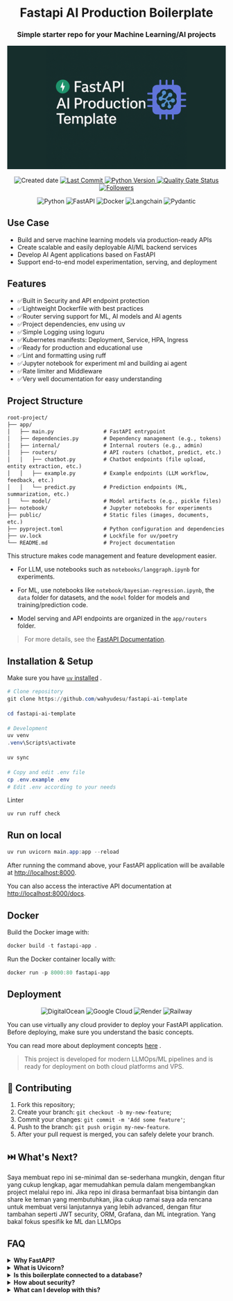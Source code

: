 <h1 align="center">Fastapi AI Production Boilerplate</h1>

<h3 align="center">Simple starter repo for your Machine Learning/AI projects</h3>
<p align="center">
    <img src="thumbnail.png" alt="FastAPI AI Production Template Thumbnail" width="600">
</p>

<p align="center">
    <img src="https://img.shields.io/github/created-at/wahyudesu/Fastapi-AI-Production-Template?color=greenlime&style=flat" alt="Created date">
    <a href="https://github.com/wahyudesu/Fastapi-AI-Production-Template/commits/main">
        <img src="https://img.shields.io/github/last-commit/wahyudesu/Fastapi-AI-Production-Template?style=flat" alt="Last Commit">
    </a>
    <a href="https://github.com/wahyudesu/Fastapi-AI-Production-Template/blob/main/pyproject.toml">
        <img src="https://img.shields.io/badge/python-3.12%2B-greenlime?logo=python&style=flat" alt="Python Version">
    </a>
    <!-- <a href="https://github.com/wahyudesu/Fastapi-AI-Production-Template/blob/main/LICENSE">
        <img src="https://img.shields.io/github/license/wahyudesu/Fastapi-AI-Production-Template?color=greenlime&style=flat" alt="GitHub License">
    </a> -->
    <a href="https://sonarcloud.io/summary/new_code?id=wahyudesu_Fastapi-AI-Production-Template">
        <img src="https://sonarcloud.io/api/project_badges/measure?project=IbraheemTuffaha_python-fastapi-template&metric=alert_status&style=flat" alt="Quality Gate Status">
    </a>
    <!-- <a href="https://github.com/wahyudesu/Fastapi-AI-Production-Template">
        <img src="https://img.shields.io/github/repo-size/wahyudesu/Fastapi-AI-Production-Template?style=flat" alt="Repo Size">
    </a> -->
    <a href="https://github.com/wahyudesu">
        <img src="https://img.shields.io/github/followers/wahyudesu?style=flat" alt="Followers">
    </a>
</p>

<p align="center">
    <img src="https://img.shields.io/badge/Python-3670A0?style=flat&logo=Python&logoColor=white" alt="Python">
    <img src="https://img.shields.io/badge/FastAPI-005571?style=flat&logo=fastapi&logoColor=white" alt="FastAPI">
    <img src="https://img.shields.io/badge/Docker-%230db7ed.svg?style=flat&logo=Docker&logoColor=white" alt="Docker">
    <img src="https://img.shields.io/badge/Langchain-1C3C3C?style=flat&logo=Langchain&logoColor=white" alt="Langchain">
    <img src="https://img.shields.io/badge/Pydantic-E92063?style=flat&logo=Pydantic&logoColor=white" alt="Pydantic">
</p>

## Use Case
- Build and serve machine learning models via production-ready APIs
- Create scalable and easily deployable AI/ML backend services
- Develop AI Agent applications based on FastAPI
- Support end-to-end model experimentation, serving, and deployment

## Features
- ✅Built in Security and API endpoint protection
- ✅Lightweight Dockerfile with best practices
- ✅Router serving support for ML, AI models and AI agents
- ✅Project dependencies, env using uv
- ✅Simple Logging using loguru
- ✅Kubernetes manifests: Deployment, Service, HPA, Ingress
- ✅Ready for production and educational use
- ✅Lint and formatting using ruff
- ✅Jupyter notebook for experiment ml and building ai agent
- ✅Rate limiter and Middleware
- ✅Very well documentation for easy understanding

## Project Structure

```
root-project/
├── app/
│   ├── main.py                # FastAPI entrypoint
│   ├── dependencies.py        # Dependency management (e.g., tokens)
│   ├── internal/              # Internal routers (e.g., admin)
│   ├── routers/               # API routers (chatbot, predict, etc.)
│   │   ├── chatbot.py         # Chatbot endpoints (file upload, entity extraction, etc.)
│   │   ├── example.py         # Example endpoints (LLM workflow, feedback, etc.)
│   │   └── predict.py         # Prediction endpoints (ML, summarization, etc.)
│   └── model/                 # Model artifacts (e.g., pickle files)
├── notebook/                  # Jupyter notebooks for experiments
├── public/                    # Static files (images, documents, etc.)
├── pyproject.toml             # Python configuration and dependencies
├── uv.lock                    # Lockfile for uv/poetry
└── README.md                  # Project documentation
```

This structure makes code management and feature development easier.

- For LLM, use notebooks such as `notebooks/langgraph.ipynb` for experiments.
- For ML, use notebooks like `notebook/bayesian-regression.ipynb`, the `data` folder for datasets, and the `model` folder for models and training/prediction code.

- Model serving and API endpoints are organized in the `app/routers` folder.

> For more details, see the [FastAPI Documentation](https://fastapi.tiangolo.com/).

## Installation & Setup

Make sure you have [`uv` installed](https://docs.astral.sh/uv/getting-started/installation/) .

```powershell
# Clone repository
git clone https://github.com/wahyudesu/fastapi-ai-template

cd fastapi-ai-template

# Development
uv venv
.venv\Scripts\activate

uv sync

# Copy and edit .env file
cp .env.example .env
# Edit .env according to your needs
```

Linter
```
uv run ruff check
```

## Run on local
```powershell
uv run uvicorn main.app:app --reload
```

After running the command above, your FastAPI application will be available at [http://localhost:8000](http://localhost:8000).  

You can also access the interactive API documentation at [http://localhost:8000/docs](http://localhost:8000/docs).

## Docker
Build the Docker image with:

```powershell
docker build -t fastapi-app .
```
Run the Docker container locally with:


```powershell
docker run -p 8000:80 fastapi-app
```

## Deployment 

<p align="center">
    <img src="https://img.shields.io/badge/Deploy_on_DigitalOcean-%230167ff.svg?style=for-the-badge&logo=digitalOcean&logoColor=white" alt="DigitalOcean">
    <img src="https://img.shields.io/badge/Deploy_on_GoogleCloud-%234285F4.svg?style=for-the-badge&logo=google-cloud&logoColor=white" alt="Google Cloud">
    <img src="https://img.shields.io/badge/Deploy_on_Render-%23000000.svg?style=for-the-badge&logo=render&logoColor=white" alt="Render">
    <img src="https://img.shields.io/badge/Deploy_on_Railway-131415?style=for-the-badge&logo=railway&logoColor=white" alt="Railway">
</p>

You can use virtually any cloud provider to deploy your FastAPI application. Before deploying, make sure you understand the basic concepts.

You can read more about deployment concepts [here](https://fastapi.tiangolo.com/deployment/concepts) .


> This project is developed for modern LLMOps/ML pipelines and is ready for deployment on both cloud platforms and VPS.

## 🤝 Contributing

1. Fork this repository;
2. Create your branch: `git checkout -b my-new-feature`;
3. Commit your changes: `git commit -m 'Add some feature'`;
4. Push to the branch: `git push origin my-new-feature`.
5. After your pull request is merged, you can safely delete your branch.

## ⏭️ What's Next?
Saya membuat repo ini se-minimal dan se-sederhana mungkin, dengan fitur yang cukup lengkap, agar memudahkan pemula dalam mengembangkan project melalui repo ini.
Jika repo ini dirasa bermanfaat bisa bintangin dan share ke teman yang membutuhkan, jika cukup ramai saya ada rencana untuk membuat versi lanjutannya yang lebih advanced, dengan fitur tambahan seperti JWT security, ORM, Grafana, dan ML integration. Yang bakal fokus spesifik ke ML dan LLMOps

## FAQ

<details>
    <summary><strong>Why FastAPI?</strong></summary>
    <ul>
        <li>FastAPI is a modern, high-performance web framework for building APIs with Python. For AI apps, it serves as the interface between your AI models and the outside world, allowing external systems to send data to your models and receive predictions or processing results. What makes FastAPI particularly appealing is its simplicity and elegance—it provides everything you need without unnecessary complexity.</li>
    </ul>
</details>

<details>
    <summary><strong>What is Uvicorn?</strong></summary>
    <ul>
        <li>Uvicorn is a lightning-fast ASGI server implementation for Python, commonly used to run FastAPI applications in production. It enables asynchronous request handling and is well-suited for modern web frameworks.</li>
    </ul>
</details>

<details>
    <summary><strong>Is this boilerplate connected to a database?</strong></summary>
    <ul>
        <li>You can add a database such as PostgreSQL, MySQL, or SQLite depending on your use case. If you are only serving models, a database may not be necessary. This repository is designed to be as simple as possible so users can get started quickly.</li>
    </ul>
</details>

<details>
    <summary><strong>How about security?</strong></summary>
    <ul>
        <li>The project includes built-in security features such as API endpoint protection, authentication, and rate limiting. You can further enhance security by configuring environment variables and using HTTPS in production.</li>
    </ul>
</details>

<details>
    <summary><strong>What can I develop with this?</strong></summary>
    <ul>
        <li>It depends on your project use case. For serving AI or ML models, this boilerplate is more than sufficient. If you need more features, you can add observability and monitoring tools such as Opik, Comet, or MLflow.</li>
    </ul>
</details>

